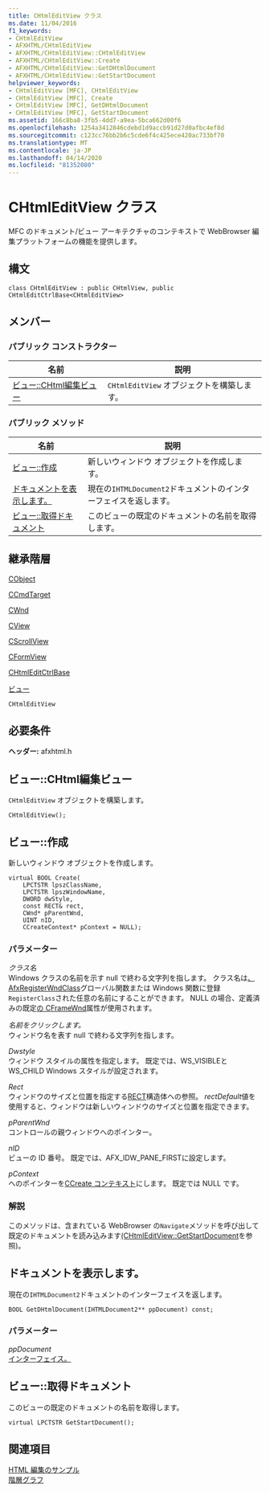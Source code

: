 ```yaml
---
title: CHtmlEditView クラス
ms.date: 11/04/2016
f1_keywords:
- CHtmlEditView
- AFXHTML/CHtmlEditView
- AFXHTML/CHtmlEditView::CHtmlEditView
- AFXHTML/CHtmlEditView::Create
- AFXHTML/CHtmlEditView::GetDHtmlDocument
- AFXHTML/CHtmlEditView::GetStartDocument
helpviewer_keywords:
- CHtmlEditView [MFC], CHtmlEditView
- CHtmlEditView [MFC], Create
- CHtmlEditView [MFC], GetDHtmlDocument
- CHtmlEditView [MFC], GetStartDocument
ms.assetid: 166c8ba8-3fb5-4dd7-a9ea-5bca662d00f6
ms.openlocfilehash: 1254a3412846cdebd1d9accb91d27d0afbc4ef8d
ms.sourcegitcommit: c123cc76bb2b6c5cde6f4c425ece420ac733bf70
ms.translationtype: MT
ms.contentlocale: ja-JP
ms.lasthandoff: 04/14/2020
ms.locfileid: "81352080"
---
```

# <a name="chtmleditview-class"></a>CHtmlEditView クラス

MFC のドキュメント/ビュー アーキテクチャのコンテキストで WebBrowser 編集プラットフォームの機能を提供します。

## <a name="syntax"></a>構文

```
class CHtmlEditView : public CHtmlView, public CHtmlEditCtrlBase<CHtmlEditView>
```

## <a name="members"></a>メンバー

### <a name="public-constructors"></a>パブリック コンストラクター

|名前|説明|
|----------|-----------------|
|[ビュー::CHtml編集ビュー](#chtmleditview)|`CHtmlEditView` オブジェクトを構築します。|

### <a name="public-methods"></a>パブリック メソッド

|名前|説明|
|----------|-----------------|
|[ビュー::作成](#create)|新しいウィンドウ オブジェクトを作成します。|
|[ドキュメントを表示します。](#getdhtmldocument)|現在の`IHTMLDocument2`ドキュメントのインターフェイスを返します。|
|[ビュー::取得ドキュメント](#getstartdocument)|このビューの既定のドキュメントの名前を取得します。|

## <a name="inheritance-hierarchy"></a>継承階層

[CObject](../../mfc/reference/cobject-class.md)

[CCmdTarget](../../mfc/reference/ccmdtarget-class.md)

[CWnd](../../mfc/reference/cwnd-class.md)

[CView](../../mfc/reference/cview-class.md)

[CScrollView](../../mfc/reference/cscrollview-class.md)

[CFormView](../../mfc/reference/cformview-class.md)

[CHtmlEditCtrlBase](../../mfc/reference/chtmleditctrlbase-class.md)

[ビュー](../../mfc/reference/chtmlview-class.md)

`CHtmlEditView`

## <a name="requirements"></a>必要条件

**ヘッダー:** afxhtml.h

## <a name="chtmleditviewchtmleditview"></a><a name="chtmleditview"></a>ビュー::CHtml編集ビュー

`CHtmlEditView` オブジェクトを構築します。

```
CHtmlEditView();
```

## <a name="chtmleditviewcreate"></a><a name="create"></a>ビュー::作成

新しいウィンドウ オブジェクトを作成します。

```
virtual BOOL Create(
    LPCTSTR lpszClassName,
    LPCTSTR lpszWindowName,
    DWORD dwStyle,
    const RECT& rect,
    CWnd* pParentWnd,
    UINT nID,
    CCreateContext* pContext = NULL);
```

### <a name="parameters"></a>パラメーター

*クラス名*<br/>
Windows クラスの名前を示す null で終わる文字列を指します。 クラス名は[、AfxRegisterWndClass](application-information-and-management.md#afxregisterwndclass)グローバル関数または Windows 関数に登録`RegisterClass`された任意の名前にすることができます。 NULL の場合、定義済みの既定[の CFrameWnd](../../mfc/reference/cframewnd-class.md)属性が使用されます。

*名前をクリックします。*<br/>
ウィンドウ名を表す null で終わる文字列を指します。

*Dwstyle*<br/>
ウィンドウ スタイルの属性を指定します。 既定では、WS_VISIBLEとWS_CHILD Windows スタイルが設定されます。

*Rect*<br/>
ウィンドウのサイズと位置を指定する[RECT](/previous-versions/dd162897\(v=vs.85\))構造体への参照。 *rectDefault*値を使用すると、ウィンドウは新しいウィンドウのサイズと位置を指定できます。

*pParentWnd*<br/>
コントロールの親ウィンドウへのポインター。

*nID*<br/>
ビューの ID 番号。 既定では、AFX_IDW_PANE_FIRSTに設定します。

*pContext*<br/>
へのポインターを[CCreate コンテキスト](../../mfc/reference/ccreatecontext-structure.md)にします。 既定では NULL です。

### <a name="remarks"></a>解説

このメソッドは、含まれている WebBrowser の`Navigate`メソッドを呼び出して既定のドキュメントを読み込みます[(CHtmlEditView::GetStartDocument](#getstartdocument)を参照)。

## <a name="chtmleditviewgetdhtmldocument"></a><a name="getdhtmldocument"></a>ドキュメントを表示します。

現在の`IHTMLDocument2`ドキュメントのインターフェイスを返します。

```
BOOL GetDHtmlDocument(IHTMLDocument2** ppDocument) const;
```

### <a name="parameters"></a>パラメーター

*ppDocument*<br/>
[インターフェイス。](/previous-versions/windows/internet-explorer/ie-developer/platform-apis/aa752574\(v=vs.85\))

## <a name="chtmleditviewgetstartdocument"></a><a name="getstartdocument"></a>ビュー::取得ドキュメント

このビューの既定のドキュメントの名前を取得します。

```
virtual LPCTSTR GetStartDocument();
```

## <a name="see-also"></a>関連項目

[HTML 編集のサンプル](../../overview/visual-cpp-samples.md)<br/>
[階層グラフ](../../mfc/hierarchy-chart.md)

